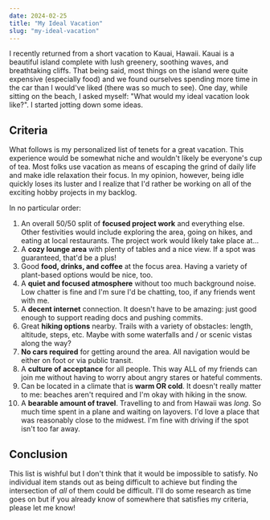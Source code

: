 ```yaml
---
date: 2024-02-25
title: "My Ideal Vacation"
slug: "my-ideal-vacation"
---
```


I recently returned from a short vacation to Kauai, Hawaii.
Kauai is a beautiful island complete with lush greenery, soothing waves, and breathtaking cliffs.
That being said, most things on the island were quite expensive (especially food) and we found ourselves spending more time in the car than I would've liked (there was so much to see).
One day, while sitting on the beach, I asked myself: "What would my ideal vacation look like?".
I started jotting down some ideas.

## Criteria

What follows is my personalized list of tenets for a great vacation.
This experience would be somewhat niche and wouldn't likely be everyone's cup of tea.
Most folks use vacation as means of escaping the grind of daily life and make idle relaxation their focus.
In my opinion, however, being idle quickly loses its luster and I realize that I'd rather be working on all of the exciting hobby projects in my backlog.

In no particular order:

1. An overall 50/50 split of **focused project work** and everything else. Other festivities would include exploring the area, going on hikes, and eating at local restaurants. The project work would likely take place at...
2. A **cozy lounge area** with plenty of tables and a nice view. If a spot was guaranteed, that'd be a plus!
3. Good **food, drinks, and coffee** at the focus area. Having a variety of plant-based options would be nice, too.
4. A **quiet and focused atmosphere** without too much background noise. Low chatter is fine and I'm sure I'd be chatting, too, if any friends went with me.
5. A **decent internet** connection. It doesn't have to be amazing: just good enough to support reading docs and pushing commits.
6. Great **hiking options** nearby. Trails with a variety of obstacles: length, altitude, steps, etc. Maybe with some waterfalls and / or scenic vistas along the way?
7. **No cars required** for getting around the area. All navigation would be either on foot or via public transit.
8. A **culture of acceptance** for all people. This way ALL of my friends can join me without having to worry about angry stares or hateful comments.
9. Can be located in a climate that is **warm OR cold**. It doesn't really matter to me: beaches aren't required and I'm okay with hiking in the snow.
10. A **bearable amount of travel**. Travelling to and from Hawaii was _long_. So much time spent in a plane and waiting on layovers. I'd love a place that was reasonably close to the midwest. I'm fine with driving if the spot isn't too far away.

## Conclusion

This list is wishful but I don't think that it would be impossible to satisfy.
No individual item stands out as being difficult to achieve but finding the intersection of _all_ of them could be difficult.
I'll do some research as time goes on but if you already know of somewhere that satisfies my criteria, please let me know!
